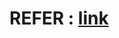 # REFER : [link](https://github.com/Trilochna/NeetCode150/tree/main/Tries/212.%20Word%20Search%20II)
